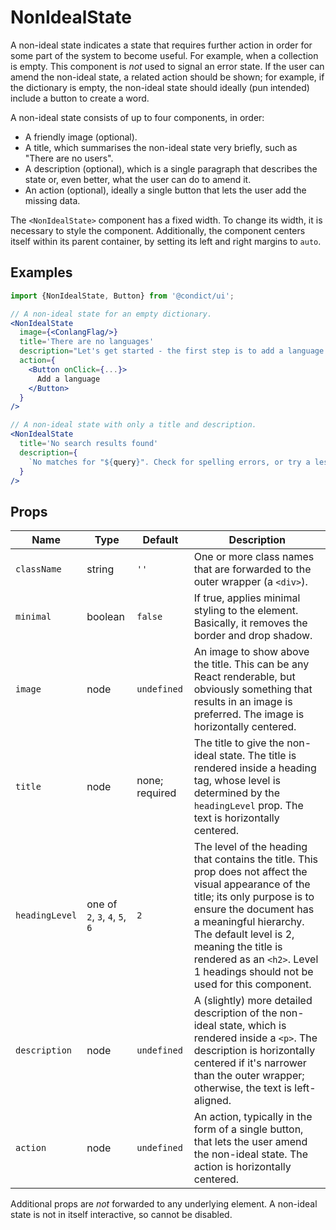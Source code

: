 # NonIdealState

A non-ideal state indicates a state that requires further action in order for some part of the system to become useful. For example, when a collection is empty. This component is _not_ used to signal an error state. If the user can amend the non-ideal state, a related action should be shown; for example, if the dictionary is empty, the non-ideal state should ideally (pun intended) include a button to create a word.

A non-ideal state consists of up to four components, in order:

* A friendly image (optional).
* A title, which summarises the non-ideal state very briefly, such as "There are no users".
* A description (optional), which is a single paragraph that describes the state or, even better, what the user can do to amend it.
* An action (optional), ideally a single button that lets the user add the missing data.

The `<NonIdealState>` component has a fixed width. To change its width, it is necessary to style the component. Additionally, the component centers itself within its parent container, by setting its left and right margins to `auto`.

## Examples

```jsx
import {NonIdealState, Button} from '@condict/ui';

// A non-ideal state for an empty dictionary.
<NonIdealState
  image={<ConlangFlag/>}
  title='There are no languages'
  description="Let's get started - the first step is to add a language."
  action={
    <Button onClick={...}>
      Add a language
    </Button>
  }
/>

// A non-ideal state with only a title and description.
<NonIdealState
  title='No search results found'
  description={
    `No matches for "${query}". Check for spelling errors, or try a less specific query.`
  }
/>
```

## Props

| Name | Type | Default | Description |
| --- | --- | --- | --- |
| `className` | string | `''` | One or more class names that are forwarded to the outer wrapper (a `<div>`). |
| `minimal` | boolean | `false` | If true, applies minimal styling to the element. Basically, it removes the border and drop shadow. |
| `image` | node | `undefined` | An image to show above the title. This can be any React renderable, but obviously something that results in an image is preferred. The image is horizontally centered. |
| `title` | node | none; required | The title to give the non-ideal state. The title is rendered inside a heading tag, whose level is determined by the `headingLevel` prop. The text is horizontally centered. |
| `headingLevel` | one of `2`, `3`, `4`, `5`, `6` | `2` | The level of the heading that contains the title. This prop does not affect the visual appearance of the title; its only purpose is to ensure the document has a meaningful hierarchy. The default level is 2, meaning the title is rendered as an `<h2>`. Level 1 headings should not be used for this component. |
| `description` | node | `undefined` | A (slightly) more detailed description of the non-ideal state, which is rendered inside a `<p>`. The description is horizontally centered if it's narrower than the outer wrapper; otherwise, the text is left-aligned. |
| `action` | node | `undefined` | An action, typically in the form of a single button, that lets the user amend the non-ideal state. The action is horizontally centered. |

Additional props are _not_ forwarded to any underlying element. A non-ideal state is not in itself interactive, so cannot be disabled.
